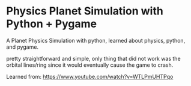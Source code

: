 # Physics Planet Simulation with Python + Pygame

A Planet Physics Simulation with python, learned about physics, python, and pygame.

pretty straightforward and simple, only thing that did not work was the orbital lines/ring since it would eventually cause the game to crash.

Learned from: https://www.youtube.com/watch?v=WTLPmUHTPqo
